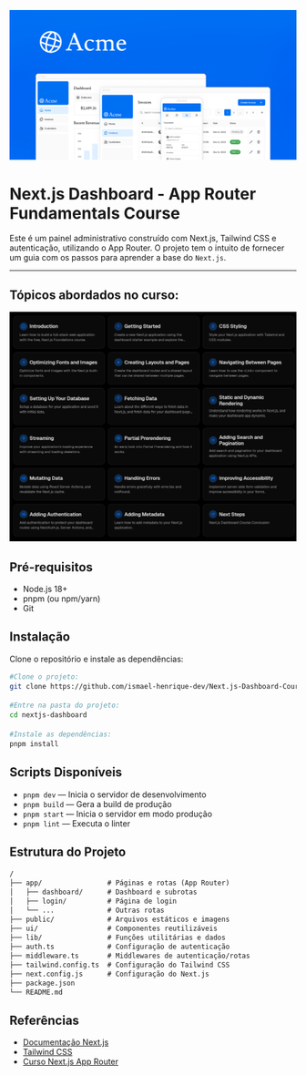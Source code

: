 ![Logo](docs/images/opengraph-image.png)

# Next.js Dashboard - App Router Fundamentals Course

Este é um painel administrativo construído com Next.js, Tailwind CSS e autenticação, utilizando o App Router. O projeto tem o intuito de fornecer um guia com os passos para aprender a base do `Next.js`.

---

## Tópicos abordados no curso:

![Logo](docs/images/course-features.png)

## Pré-requisitos

- Node.js 18+
- pnpm (ou npm/yarn)
- Git

## Instalação

Clone o repositório e instale as dependências:

```bash
#Clone o projeto:
git clone https://github.com/ismael-henrique-dev/Next.js-Dashboard-Course.git

#Entre na pasta do projeto:
cd nextjs-dashboard

#Instale as dependências:
pnpm install
```

## Scripts Disponíveis

- `pnpm dev` — Inicia o servidor de desenvolvimento
- `pnpm build` — Gera a build de produção
- `pnpm start` — Inicia o servidor em modo produção
- `pnpm lint` — Executa o linter

## Estrutura do Projeto

```
/
├── app/                # Páginas e rotas (App Router)
│   ├── dashboard/      # Dashboard e subrotas
│   ├── login/          # Página de login
│   └── ...             # Outras rotas
├── public/             # Arquivos estáticos e imagens
├── ui/                 # Componentes reutilizáveis
├── lib/                # Funções utilitárias e dados 
├── auth.ts             # Configuração de autenticação
├── middleware.ts       # Middlewares de autenticação/rotas
├── tailwind.config.ts  # Configuração do Tailwind CSS
├── next.config.js      # Configuração do Next.js
├── package.json
└── README.md
```

## Referências

- [Documentação Next.js](https://nextjs.org/docs)
- [Tailwind CSS](https://tailwindcss.com/)
- [Curso Next.js App Router](https://nextjs.org/learn)

